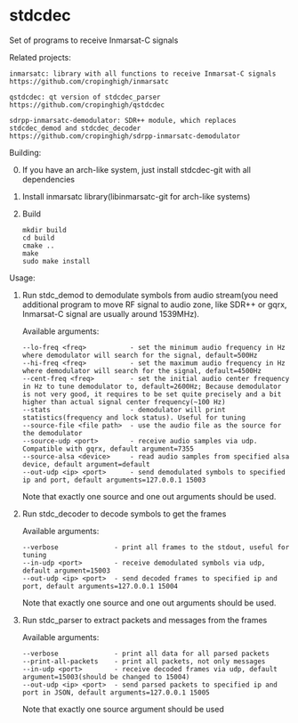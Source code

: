 # stdcdec
Set of programs to receive Inmarsat-C signals

Related projects:

    inmarsatc: library with all functions to receive Inmarsat-C signals
    https://github.com/cropinghigh/inmarsatc

    qstdcdec: qt version of stdcdec_parser
    https://github.com/cropinghigh/qstdcdec

    sdrpp-inmarsatc-demodulator: SDR++ module, which replaces stdcdec_demod and stdcdec_decoder
    https://github.com/cropinghigh/sdrpp-inmarsatc-demodulator

Building:

  0.  If you have an arch-like system, just install stdcdec-git with all dependencies

  1.  Install inmarsatc library(libinmarsatc-git for arch-like systems)

  2.  Build

          mkdir build
          cd build
          cmake ..
          make
          sudo make install

Usage:

  1.  Run stdc_demod to demodulate symbols from audio stream(you need additional program to move RF signal to audio zone, like SDR++ or gqrx, Inmarsat-C signal are usually around 1539MHz).

      Available arguments:

          --lo-freq <freq>           - set the minimum audio frequency in Hz where demodulator will search for the signal, default=500Hz
          --hi-freq <freq>           - set the maximum audio frequency in Hz where demodulator will search for the signal, default=4500Hz
          --cent-freq <freq>         - set the initial audio center frequency in Hz to tune demodulator to, default=2600Hz; Because demodulator is not very good, it requires to be set quite precisely and a bit higher than actual signal center frequency(~100 Hz)
          --stats                    - demodulator will print statistics(frequency and lock status). Useful for tuning
          --source-file <file path>  - use the audio file as the source for the demodulator
          --source-udp <port>        - receive audio samples via udp. Compatible with gqrx, default argument=7355
          --source-alsa <device>     - read audio samples from specified alsa device, default argument=default
          --out-udp <ip> <port>      - send demodulated symbols to specified ip and port, default arguments=127.0.0.1 15003

      Note that exactly one source and one out arguments should be used.

  2.  Run stdc_decoder to decode symbols to get the frames

      Available arguments:

          --verbose              - print all frames to the stdout, useful for tuning
          --in-udp <port>        - receive demodulated symbols via udp, default argument=15003
          --out-udp <ip> <port>  - send decoded frames to specified ip and port, default arguments=127.0.0.1 15004

      Note that exactly one source and one out arguments should be used.

  3.  Run stdc_parser to extract packets and messages from the frames

      Available arguments:

          --verbose              - print all data for all parsed packets
          --print-all-packets    - print all packets, not only messages
          --in-udp <port>        - receive decoded frames via udp, default argument=15003(should be changed to 15004)
          --out-udp <ip> <port>  - send parsed packets to specified ip and port in JSON, default arguments=127.0.0.1 15005

      Note that exactly one source argument should be used

